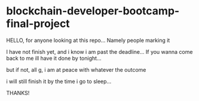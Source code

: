 # blockchain-developer-bootcamp-final-project

HELLO, for anyone looking at this repo...
Namely people marking it

I have not finish yet, and i know i am past the deadline...
If you wanna come back to me ill have it done by tonight...

but if not, all g, i am at peace with whatever the outcome

i will still finish it by the time i go to sleep...

THANKS!